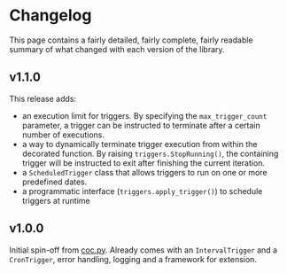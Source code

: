 # Changelog

This page contains a fairly detailed, fairly complete, fairly readable summary of what changed with each version of the
library.

## v1.1.0
This release adds:
- an execution limit for triggers. By specifying the `max_trigger_count` parameter, a trigger can be instructed to
  terminate after a certain number of executions.
- a way to dynamically terminate trigger execution from within the decorated function. By raising
 `triggers.StopRunning()`, the containing trigger will be instructed to exit after finishing the current iteration.
- a `ScheduledTrigger` class that allows triggers to run on one or more predefined dates.
- a  programmatic interface (`triggers.apply_trigger()`) to schedule triggers at runtime

## v1.0.0
Initial spin-off from [coc.py](https://github.com/mathsman5133/coc.py). Already comes with an `IntervalTrigger` and a
`CronTrigger`, error handling, logging and a framework for extension.
